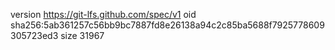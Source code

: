 version https://git-lfs.github.com/spec/v1
oid sha256:5ab361257c56bb9bc7887fd8e26138a94c2c85ba5688f7925778609305723ed3
size 31967

